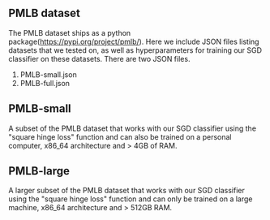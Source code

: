 PMLB dataset
--------------

The PMLB dataset ships as a python package(https://pypi.org/project/pmlb/). Here we include JSON files
listing datasets that we tested on, as well as hyperparameters for training our SGD classifier on these
datasets. There are two JSON files.
1. PMLB-small.json
2. PMLB-full.json

## PMLB-small
A subset of the PMLB dataset that works with our SGD classifier using the "square hinge loss" function and
can also be trained on a personal computer, x86_64 architecture and > 4GB of RAM.

## PMLB-large
A larger subset of the PMLB dataset that works with our SGD classifier using the "square hinge loss" function
and can only be trained on a large machine, x86_64 architecture and > 512GB RAM.

